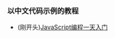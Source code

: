 ### 以中文代码示例的教程
- (刚开头)[JavaScript编程一天入门](https://github.com/program-in-chinese/javascript-in-a-day-chn)
